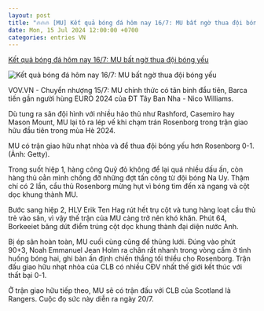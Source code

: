 ```yaml
---
layout: post
title: "🔥🔥🔥 [MU] Kết quả bóng đá hôm nay 16/7: MU bất ngờ thua đội bóng yếu"
date: Mon, 15 Jul 2024 12:00:00 +0700
categories: entries VN
---
```

[Kết quả bóng đá hôm nay 16/7: MU bất ngờ thua đội bóng yếu](https://vov.vn/the-thao/ket-qua-bong-da-hom-nay-167-mu-bat-ngo-thua-doi-bong-yeu-post1108104.vov)

![Kết quả bóng đá hôm nay 16/7: MU bất ngờ thua đội bóng yếu](https://vov-media.emitech.vn/sites/default/files/styles/og_image/public/2024-07/mu7.jpg?v=1721131840)

VOV.VN - Chuyển nhượng 15/7: MU chính thức có tân binh đầu tiên, Barca tiến gần người hùng EURO 2024 của ĐT Tây Ban Nha - Nico Williams.

Dù tung ra sân đội hình với nhiều hảo thủ như Rashford, Casemiro hay Mason Mount, MU lại tỏ ra lép vế khi chạm trán Rosenborg trong trận giao hữu đầu tiên trong mùa Hè 2024.

MU có trận giao hữu nhạt nhòa và để thua đội bóng yếu hơn Rosenborg 0-1. (Ảnh: Getty).

Trong suốt hiệp 1, hàng công Quỷ đỏ không để lại quá nhiều dấu ấn, còn hàng thủ oằn mình chống đỡ những đợt tấn công từ đội bóng Na Uy. Thậm chí có 2 lần, cầu thủ Rosenborg mừng hụt vì bóng tìm đến xà ngang và cột dọc khung thành MU.

Bước sang hiệp 2, HLV Erik Ten Hag rút hết trụ cột và tung hàng loạt cầu thủ trẻ vào sân, vì vậy thế trận của MU càng trở nên khó khăn. Phút 64, Borkeeiet băng dứt điểm trúng cột dọc khung thành đại diện nước Anh.

Bị ép sân hoàn toàn, MU cuối cùng cũng để thủng lưới. Đúng vào phút 90+3, Noah Emmanuel Jean Holm ra chân rất nhanh trong vòng cấm ở tình huống bóng hai, ghi bàn ấn định chiến thắng tối thiểu cho Rosenborg. Trận đấu giao hữu nhạt nhòa của CLB có nhiều CĐV nhất thế giới kết thúc với thất bại 0-1.

Ở trận giao hữu tiếp theo, MU sẽ có trận đấu với CLB của Scotland là Rangers. Cuộc đọ sức này diễn ra ngày 20/7.

